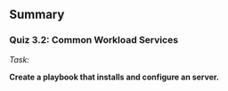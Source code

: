 ## Summary

### Quiz 3.2: Common Workload Services

_Task:_

__Create a playbook that installs and configure an server.__
